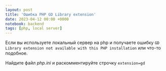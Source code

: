 ```yaml
---
layout: post
title: 'Ошибка PHP GD Library extension'
date: 2023-04-12 00:00 +0000
notebook: backend
tags: [php, local server]
---
```

Если вы используете локальный сервер на php и получаете ошибку
`GD Library extension not available with this PHP installation` или что-то подобное.

Найдите файл *php.ini* и раскомментируйте строчку `extension=gd`